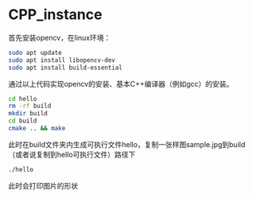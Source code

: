 # CPP_instance

首先安装opencv，在linux环境：
```bash
sudo apt update
sudo apt install libopencv-dev
sudo apt install build-essential
```
通过以上代码实现opencv的安装、基本C++编译器（例如gcc）的安装。


```bash
cd hello
rm -rf build
mkdir build
cd build
cmake .. && make
```
此时在build文件夹内生成可执行文件hello，复制一张样图sample.jpg到build（或者说复制到hello可执行文件）路径下

```bash
./hello
```
此时会打印图片的形状
